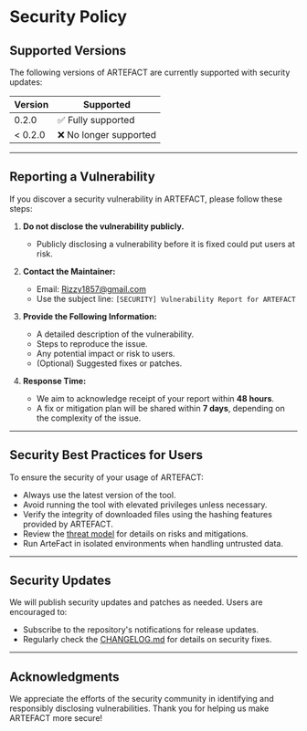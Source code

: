 # Security Policy

## Supported Versions

The following versions of ARTEFACT are currently supported with security updates:

| Version   | Supported          |
|-----------|--------------------|
| 0.2.0     | ✅ Fully supported |
| < 0.2.0   | ❌ No longer supported |

---

## Reporting a Vulnerability

If you discover a security vulnerability in ARTEFACT, please follow these steps:

1. **Do not disclose the vulnerability publicly.**
   - Publicly disclosing a vulnerability before it is fixed could put users at risk.

2. **Contact the Maintainer:**
   - Email: [Rizzy1857@gmail.com](mailto:Rizzy1857@gmail.com)
   - Use the subject line: `[SECURITY] Vulnerability Report for ARTEFACT`

3. **Provide the Following Information:**
   - A detailed description of the vulnerability.
   - Steps to reproduce the issue.
   - Any potential impact or risk to users.
   - (Optional) Suggested fixes or patches.

4. **Response Time:**
   - We aim to acknowledge receipt of your report within **48 hours**.
   - A fix or mitigation plan will be shared within **7 days**, depending on the complexity of the issue.

---

## Security Best Practices for Users

To ensure the security of your usage of ARTEFACT:

- Always use the latest version of the tool.
- Avoid running the tool with elevated privileges unless necessary.
- Verify the integrity of downloaded files using the hashing features provided by ARTEFACT.
- Review the [threat model](docs/threat_model.md) for details on risks and mitigations.
- Run ArteFact in isolated environments when handling untrusted data.

---

## Security Updates

We will publish security updates and patches as needed. Users are encouraged to:

- Subscribe to the repository's notifications for release updates.
- Regularly check the [CHANGELOG.md](CHANGELOG.md) for details on security fixes.

---

## Acknowledgments

We appreciate the efforts of the security community in identifying and responsibly disclosing vulnerabilities. Thank you for helping us make ARTEFACT more secure!
